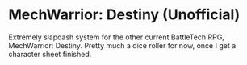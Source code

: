 # MechWarrior: Destiny (Unofficial)

Extremely slapdash system for the other current BattleTech RPG, MechWarrior: Destiny. Pretty much a dice roller for now, once I get a character sheet finished.
